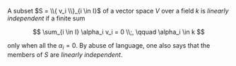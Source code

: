 A subset $S = \\{ v_i \\}_{i \in I}$ of a vector space $V$ over a field $k$ is *linearly independent* if a finite sum

$$
\sum_{i \in I} \alpha_i v_i = 0 \\;, \qquad \alpha_i \in k
$$

only when all the $\alpha_i = 0$. By abuse of language, one also says that the members of $S$ are *linearly independent*.
